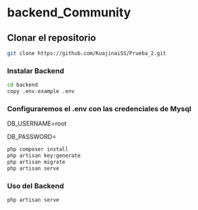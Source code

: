 # backend_Community
## Clonar el repositorio
```bash
git clone https://github.com/KuajinaiSS/Prueba_2.git
```
### Instalar Backend
```bash
cd backend
copy .env.example .env
```
### Configuraremos el .env con las credenciales de Mysql
DB_USERNAME=root

DB_PASSWORD=

```bash
php composer install
php artisan key:generate
php artisan migrate
php artisan serve
```

### Uso del Backend
`php artisan serve`
